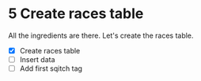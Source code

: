 # 5 Create races table

All the ingredients are there. Let's create the races table.

- [x] Create races table
- [ ] Insert data
- [ ] Add first sqitch tag